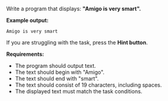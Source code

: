 

Write a program that displays: **"Amigo is very smart".**

**Example output:**
```
Amigo is very smart
```

If you are struggling with the task, press the **Hint button**.

**Requirements:**
* The program should output text.
* The text should begin with "Amigo".
* The text should end with "smart".
* The text should consist of 19 characters, including spaces.
* The displayed text must match the task conditions.